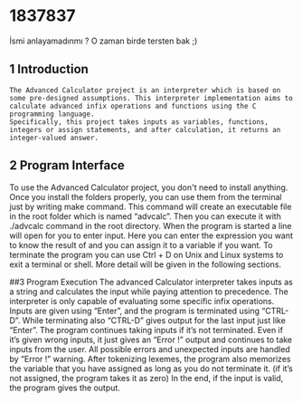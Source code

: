 # 1837837
İsmi anlayamadınmı ? O zaman birde tersten bak ;)

## 1 Introduction
	The Advanced Calculator project is an interpreter which is based on some pre-designed assumptions. This interpreter implementation aims to calculate advanced infix operations and functions using the C programming language. 	
	Specifically, this project takes inputs as variables, functions, integers or assign statements, and after calculation, it returns an integer-valued answer.

## 2 Program Interface 
  To use the Advanced Calculator project, you don't need to install anything. Once you install the folders properly, you can use them from the terminal just by writing make command. This command will create an executable file in the root folder which is named “advcalc”. Then you can execute it with ./advcalc command in the root directory. 
  When the program is started a line will open for you to enter input. Here you can enter the expression you want to know the result of and you can assign it to a variable if you want. 
     To terminate the program you can use Ctrl + D on Unix and Linux systems to exit a terminal or shell. More detail will be given in the following sections.
             
##3 Program Execution
  The advanced Calculator interpreter takes inputs as a string and calculates the input while paying attention to precedence. The interpreter is only capable of evaluating some specific infix operations. 
  Inputs are given using “Enter”, and the program is terminated using “CTRL-D”. While terminating also “CTRL-D” gives output for the last input just like “Enter”. The program continues taking inputs if it’s not terminated. Even if it’s given wrong inputs, it just gives an “Error !” output and continues to take inputs from the user. All possible errors and unexpected inputs are handled by “Error !” warning.
  After tokenizing lexemes, the program also memorizes the variable that you have assigned as long as you do not terminate it. (if it’s not assigned, the program takes it as zero) In the end, if the input is valid, the program gives the output.
